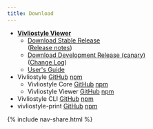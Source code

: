 ```yaml
---
title: Download
---
```


- [**Vivliostyle Viewer**](https://vivliostyle.org/viewer/)
  - [Download Stable Release](/downloads/vivliostyle-latest.zip)  
     ([Release notes](https://github.com/vivliostyle/vivliostyle/releases/latest))
  - [Download Development Release (canary)](https://vivliostyle.github.io/vivliostyle/viewer/vivliostyle-canary.zip)  
     ([Change Log](https://github.com/vivliostyle/vivliostyle/tree/master/CHANGELOG.md))
  - [User's Guide](https://vivliostyle.org/docs/user-guide/)
- Vivliostyle [GitHub](https://github.com/vivliostyle/vivliostyle) [npm](https://www.npmjs.com/org/vivliostyle)
  - Vivliostyle Core [GitHub](https://github.com/vivliostyle/vivliostyle/tree/master/packages/core) [npm](https://www.npmjs.com/package/@vivliostyle/core)
  - Vivliostyle Viewer [GitHub](https://github.com/vivliostyle/vivliostyle/tree/master/packages/viewer/) [npm](https://www.npmjs.com/package/@vivliostyle/viewer/)
- Vivliostyle CLI [GitHub](https://github.com/vivliostyle/vivliostyle-cli) [npm](https://www.npmjs.com/package/vivliostyle-cli)
- vivliostyle-print [GitHub](https://github.com/vivliostyle/vivliostyle-print) [npm](https://www.npmjs.com/package/vivliostyle-print)

{% include nav-share.html %}
